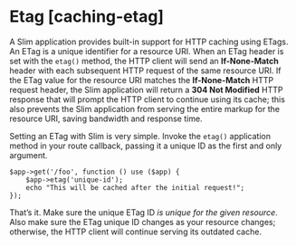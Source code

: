 # Etag [caching-etag] #

A Slim application provides built-in support for HTTP caching using ETags. An ETag is a unique identifier for a resource URI. When an ETag header is set with the `etag()` method, the HTTP client will send an **If-None-Match** header with each subsequent HTTP request of the same resource URI. If the ETag value for the resource URI matches the **If-None-Match** HTTP request header, the Slim application will return a **304 Not Modified** HTTP response that will prompt the HTTP client to continue using its cache; this also prevents the Slim application from serving the entire markup for the resource URI, saving bandwidth and response time.

Setting an ETag with Slim is very simple. Invoke the `etag()` application method in your route callback, passing it a unique ID as the first and only argument.

    $app->get('/foo', function () use ($app) {
        $app->etag('unique-id');
        echo "This will be cached after the initial request!";
    });

That’s it. Make sure the unique ETag ID *is unique for the given resource*. Also make sure the ETag unique ID changes as your resource changes; otherwise, the HTTP client will continue serving its outdated cache.